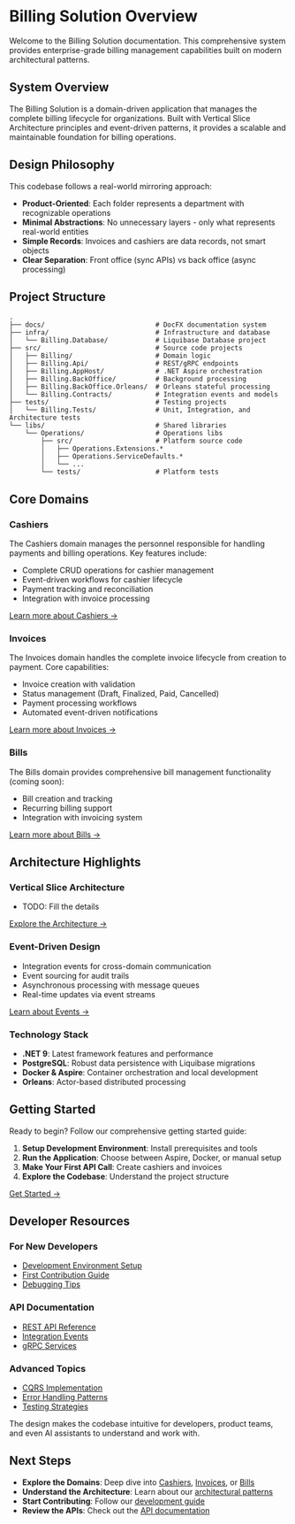 # Billing Solution Overview

Welcome to the Billing Solution documentation. This comprehensive system provides enterprise-grade billing management capabilities built on modern architectural patterns.

## System Overview

The Billing Solution is a domain-driven application that manages the complete billing lifecycle for organizations. Built with Vertical Slice Architecture principles and event-driven patterns, it provides a scalable and maintainable foundation for billing operations.

## Design Philosophy

This codebase follows a real-world mirroring approach:

-   **Product-Oriented**: Each folder represents a department with recognizable operations
-   **Minimal Abstractions**: No unnecessary layers - only what represents real-world entities
-   **Simple Records**: Invoices and cashiers are data records, not smart objects
-   **Clear Separation**: Front office (sync APIs) vs back office (async processing)

## Project Structure

```
.
├── docs/                            # DocFX documentation system
├── infra/                           # Infrastructure and database
│   └── Billing.Database/            # Liquibase Database project
├── src/                             # Source code projects
│   ├── Billing/                     # Domain logic
│   ├── Billing.Api/                 # REST/gRPC endpoints
│   ├── Billing.AppHost/             # .NET Aspire orchestration
│   ├── Billing.BackOffice/          # Background processing
│   ├── Billing.BackOffice.Orleans/  # Orleans stateful processing
│   └── Billing.Contracts/           # Integration events and models
├── tests/                           # Testing projects
│   └── Billing.Tests/               # Unit, Integration, and Architecture tests
└── libs/                            # Shared libraries
    └── Operations/                  # Operations libs
        ├── src/                     # Platform source code
        │   ├── Operations.Extensions.*
        │   ├── Operations.ServiceDefaults.*
        │   └── ...
        └── tests/                   # Platform tests
```

## Core Domains

### Cashiers

The Cashiers domain manages the personnel responsible for handling payments and billing operations. Key features include:

-   Complete CRUD operations for cashier management
-   Event-driven workflows for cashier lifecycle
-   Payment tracking and reconciliation
-   Integration with invoice processing

[Learn more about Cashiers →](/guide/cashiers/)

### Invoices

The Invoices domain handles the complete invoice lifecycle from creation to payment. Core capabilities:

-   Invoice creation with validation
-   Status management (Draft, Finalized, Paid, Cancelled)
-   Payment processing workflows
-   Automated event-driven notifications

[Learn more about Invoices →](/guide/invoices/)

### Bills

The Bills domain provides comprehensive bill management functionality (coming soon):

-   Bill creation and tracking
-   Recurring billing support
-   Integration with invoicing system

[Learn more about Bills →](/guide/bills/)

## Architecture Highlights

### Vertical Slice Architecture

-   TODO: Fill the details

[Explore the Architecture →](/arch/)

### Event-Driven Design

-   Integration events for cross-domain communication
-   Event sourcing for audit trails
-   Asynchronous processing with message queues
-   Real-time updates via event streams

[Learn about Events →](/arch/events)

### Technology Stack

-   **.NET 9**: Latest framework features and performance
-   **PostgreSQL**: Robust data persistence with Liquibase migrations
-   **Docker & Aspire**: Container orchestration and local development
-   **Orleans**: Actor-based distributed processing

## Getting Started

Ready to begin? Follow our comprehensive getting started guide:

1. **Setup Development Environment**: Install prerequisites and tools
2. **Run the Application**: Choose between Aspire, Docker, or manual setup
3. **Make Your First API Call**: Create cashiers and invoices
4. **Explore the Codebase**: Understand the project structure

[Get Started →](/guide/getting-started)

## Developer Resources

### For New Developers

-   [Development Environment Setup](/guide/dev-setup)
-   [First Contribution Guide](/guide/first-contribution)
-   [Debugging Tips](/guide/debugging)

### API Documentation

-   [REST API Reference](/api/)
-   [Integration Events](/events/)
-   [gRPC Services](/api/grpc)

### Advanced Topics

-   [CQRS Implementation](/arch/cqrs)
-   [Error Handling Patterns](/arch/error-handling)
-   [Testing Strategies](/arch/testing)

The design makes the codebase intuitive for developers, product teams, and even AI assistants to understand and work with.

## Next Steps

-   **Explore the Domains**: Deep dive into [Cashiers](/guide/cashiers/), [Invoices](/guide/invoices/), or [Bills](/guide/bills/)
-   **Understand the Architecture**: Learn about our [architectural patterns](/arch/)
-   **Start Contributing**: Follow our [development guide](/guide/dev-setup)
-   **Review the APIs**: Check out the [API documentation](/api/)
